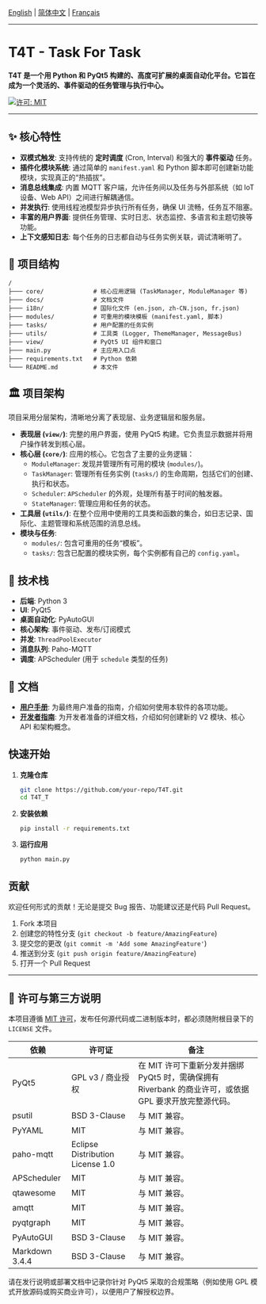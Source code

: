 [English](./README.md) | [简体中文](./README.zh-CN.md) | [Français](./README.fr.md)

---

# T4T - Task For Task

**T4T 是一个用 Python 和 PyQt5 构建的、高度可扩展的桌面自动化平台。它旨在成为一个灵活的、事件驱动的任务管理与执行中心。**

[![许可: MIT](https://img.shields.io/badge/License-MIT-yellow.svg)](https://opensource.org/licenses/MIT)

---

## ✨ 核心特性

*   **双模式触发**: 支持传统的 **定时调度** (Cron, Interval) 和强大的 **事件驱动** 任务。
*   **插件化模块系统**: 通过简单的 `manifest.yaml` 和 Python 脚本即可创建新功能模块，实现真正的“热插拔”。
*   **消息总线集成**: 内置 MQTT 客户端，允许任务间以及任务与外部系统（如 IoT 设备、Web API）之间进行解耦通信。
*   **并发执行**: 使用线程池模型异步执行所有任务，确保 UI 流畅，任务互不阻塞。
*   **丰富的用户界面**: 提供任务管理、实时日志、状态监控、多语言和主题切换等功能。
*   **上下文感知日志**: 每个任务的日志都自动与任务实例关联，调试清晰明了。

## 📂 项目结构
```
/
├─── core/              # 核心应用逻辑 (TaskManager, ModuleManager 等)
├─── docs/              # 文档文件
├─── i18n/              # 国际化文件 (en.json, zh-CN.json, fr.json)
├─── modules/           # 可重用的模块模板 (manifest.yaml, 脚本)
├─── tasks/             # 用户配置的任务实例
├─── utils/             # 工具类 (Logger, ThemeManager, MessageBus)
├─── view/              # PyQt5 UI 组件和窗口
├─── main.py            # 主应用入口点
├─── requirements.txt   # Python 依赖
└─── README.md          # 本文件
```

## 🏛️ 项目架构

项目采用分层架构，清晰地分离了表现层、业务逻辑层和服务层。

*   **表现层 (`view/`)**: 完整的用户界面，使用 PyQt5 构建。它负责显示数据并将用户操作转发到核心层。
*   **核心层 (`core/`)**: 应用的核心。它包含了主要的业务逻辑：
    *   `ModuleManager`: 发现并管理所有可用的模块 (`modules/`)。
    *   `TaskManager`: 管理所有任务实例 (`tasks/`) 的生命周期，包括它们的创建、执行和状态。
    *   `Scheduler`: `APScheduler` 的外观，处理所有基于时间的触发器。
    *   `StateManager`: 管理应用和任务的状态。
*   **工具层 (`utils/`)**: 在整个应用中使用的工具类和函数的集合，如日志记录、国际化、主题管理和系统范围的消息总线。
*   **模块与任务**:
    *   `modules/`: 包含可重用的任务“模板”。
    *   `tasks/`: 包含已配置的模块实例，每个实例都有自己的 `config.yaml`。

## 🚀 技术栈

*   **后端**: Python 3
*   **UI**: PyQt5
*   **桌面自动化**: PyAutoGUI
*   **核心架构**: 事件驱动、发布/订阅模式
*   **并发**: `ThreadPoolExecutor`
*   **消息队列**: Paho-MQTT
*   **调度**: APScheduler (用于 `schedule` 类型的任务)

## 📖 文档

*   **[用户手册](./docs/user_manual.md)**: 为最终用户准备的指南，介绍如何使用本软件的各项功能。
*   **[开发者指南](./docs/development_guide.md)**: 为开发者准备的详细文档，介绍如何创建新的 V2 模块、核心 API 和架构概念。

## 快速开始

1.  **克隆仓库**
    ```bash
    git clone https://github.com/your-repo/T4T.git
    cd T4T_T
    ```

2.  **安装依赖**
    ```bash
    pip install -r requirements.txt
    ```

3.  **运行应用**
    ```bash
    python main.py
    ```

## 贡献

欢迎任何形式的贡献！无论是提交 Bug 报告、功能建议还是代码 Pull Request。

1.  Fork 本项目
2.  创建您的特性分支 (`git checkout -b feature/AmazingFeature`)
3.  提交您的更改 (`git commit -m 'Add some AmazingFeature'`)
4.  推送到分支 (`git push origin feature/AmazingFeature`)
5.  打开一个 Pull Request

---

## 📄 许可与第三方说明

本项目遵循 [MIT 许可](LICENSE)，发布任何源代码或二进制版本时，都必须随附根目录下的 `LICENSE` 文件。

| 依赖 | 许可证 | 备注 |
| --- | --- | --- |
| PyQt5 | GPL v3 / 商业授权 | 在 MIT 许可下重新分发并捆绑 PyQt5 时，需确保拥有 Riverbank 的商业许可，或依据 GPL 要求开放完整源代码。 |
| psutil | BSD 3-Clause | 与 MIT 兼容。 |
| PyYAML | MIT | 与 MIT 兼容。 |
| paho-mqtt | Eclipse Distribution License 1.0 | 与 MIT 兼容。 |
| APScheduler | MIT | 与 MIT 兼容。 |
| qtawesome | MIT | 与 MIT 兼容。 |
| amqtt | MIT | 与 MIT 兼容。 |
| pyqtgraph | MIT | 与 MIT 兼容。 |
| PyAutoGUI | BSD 3-Clause | 与 MIT 兼容。 |
| Markdown 3.4.4 | BSD 3-Clause | 与 MIT 兼容。 |

请在发行说明或部署文档中记录你针对 PyQt5 采取的合规策略（例如使用 GPL 模式开放源码或购买商业许可），以便用户了解授权边界。
